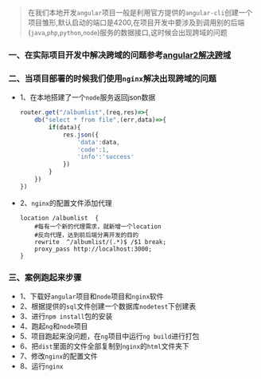 >在我们本地开发`angular`项目一般是利用官方提供的`angular-cli`创建一个项目雏形,默认启动的端口是4200,在项目开发中要涉及到调用别的后端(`java`,`php`,`python`,`node`)服务的数据接口,这时候会出现跨域的问题

### 一、在实际项目开发中解决跨域的问题参考[angular2解决跨域](http://blog.csdn.net/kuangshp128/article/details/71909331)

### 二、当项目部署的时候我们使用`nginx`解决出现跨域的问题

* 1、在本地搭建了一个`node`服务返回json数据

    ```javascript
    router.get("/albumlist",(req,res)=>{
        db("select * from file",(err,data)=>{
            if(data){
                res.json({
                    'data':data,
                    'code':1,
                    'info':'success'
                })
            }
        })
    })
    ```
* 2、`nginx`的配置文件添加代理

    ```
    location /albumlist  {  
        #每有一个新的代理需求，就新增一个location
        #反向代理，达到前后端分离开发的目的
    	rewrite  ^/albumlist/(.*)$ /$1 break;
        proxy_pass http://localhost:3000;
    }
    ```
    
### 三、案例跑起来步骤
* 1、下载好`angular`项目和`node`项目和`nginx`软件
* 2、根据提供的`sql`文件创建一个数据库`nodetest`下创建表
* 3、进行`npm install`包的安装
* 4、跑起`ng`和`node`项目
* 5、项目跑起来没问题，在`ng`项目中运行`ng build`进行打包
* 6、把`dist`里面的文件全部复制到`nginx`的`html`文件夹下
* 7、修改`nginx`的配置文件
* 8、运行`nginx`